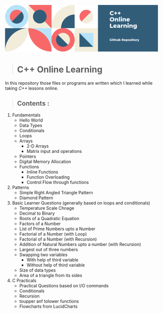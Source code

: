 <img src = "https://github.com/priyanshsingh/Cpp-learning/blob/master/Cpp.png"/>

># **C++ Online Learning**

In this repository those files or programs are written which I learned while taking *C++* lessons online.

>## **Contents** :
1. Fundamentals
    * Hello World
    * Data Types
    * Conditionals
    * Loops
    * Arrays
         * 2-D Arrays
         * Matrix input and operations
    * Pointers
    * Digital Memory Allocation
    * Functions
         * Inline Functions
         * Function Overloading
         * Control Flow through functions
2. Patterns
    * Simple Right Angled Triangle Pattern
    * Diamond Pattern
3. Basic Learner Questions (generally based on loops and conditionals)
    * Temperature Scale Chnage
    * Decimal to Binary
    * Roots of a Quadratic Equation
    * Factors of a Number
    * List of Prime Numbers upto a Number
    * Factorial of a Number (with Loop)
    * Factorial of a Number (with Recursion)
    * Addition of Natural Numbers upto a number (with Recursion)
    * Largest out of three numbers
    * Swapping two variables
         * With help of third variable
         * Without help of third variable
    * Size of data types
    * Area of a triangle from its sides
4. C Practicals
    * Practical Questions based on I/O commands
    * Conditionals
    * Recursion
    * toupper anf tolower functions
    * Flowcharts from LucidCharts


